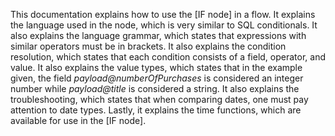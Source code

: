 This documentation explains how to use the [IF node] in a flow. It explains the language used in the node, which is very similar to SQL conditionals. It also explains the language grammar, which states that expressions with similar operators must be in brackets. It also explains the condition resolution, which states that each condition consists of a field, operator, and value. It also explains the value types, which states that in the example given, the field *payload@numberOfPurchases* is considered an integer number while *payload@title* is considered a string. It also explains the troubleshooting, which states that when comparing dates, one must pay attention to date types. Lastly, it explains the time functions, which are available for use in the [IF node].

